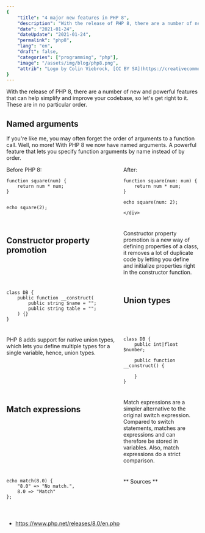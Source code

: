 ```yaml
---
{
    "title": "4 major new features in PHP 8",
    "description": "With the release of PHP 8, there are a number of new and powerful features that can help simplify and improve your codebase, so let's get right to it.",
    "date": "2021-01-24",
    "dateUpdate": "2021-01-24",
    "permalink": "php8",
    "lang": "en",
    "draft": false,
    "categories": ["programming", "php"],
    "image": "/assets/img/blog/php8.png",
    "attrib": "Logo by Colin Viebrock, [CC BY SA](https://creativecommons.org/licenses/by-sa/4.0/)."
}
---
```


With the release of PHP 8, there are a number of new and powerful features that can
help simplify and improve your codebase, so let's get right to it. These are in no particular order.

## Named arguments

If you're like me, you may often forget the order of arguments to a function call.
Well, no more! With PHP 8 we now have named arguments. A powerful feature that lets
you specify function arguments by name instead of by order.

<div style="display: grid; grid-template-columns: repeat(2, 1fr); gap: 10px; grid-auto-rows: minmax(100px, auto);">
    <div style="grid-column: 1; grid-row: 1;">
Before PHP 8:
<pre class="code code-block prettyprint"><code>function square(num) {
    return num * num;
}

echo square(2);</code></pre>
    </div>
    <div style="grid-column: 2; grid-row: 1;">
After:
<pre class="code code-block prettyprint"><code>function square(num: num) {
    return num * num;
}

echo square(num: 2);
</code></pre>
    </div>
</div>

## Constructor property promotion

Constructor property promotion is a new way of defining properties of a class,
it removes a lot of duplicate code by letting you define and initialize properties
right in the constructor function.

<pre class="code code-block prettyprint"><code>class DB {
    public function __construct(
        public string $name = "";
        public string table = "";
    ) {}
}</code></pre>

## Union types

PHP 8 adds support for native union types, which lets you define multiple types for a single variable,
hence, union types.

<pre class="code code-block prettyprint"><code>class DB {
    public int|float $number;

    public function __construct() {

    }
}</code></pre>

## Match expressions

Match expressions are a simpler alternative to the original switch expression.
Compared to switch statements, matches are expressions and can therefore be stored in variables.
Also, match expressions do a strict comparison.

<pre class="code code-block prettyprint"><code>echo match(8.0) {
    "8.0" => "No match.",
    8.0 => "Match"
};</code></pre>

** Sources **
* https://www.php.net/releases/8.0/en.php